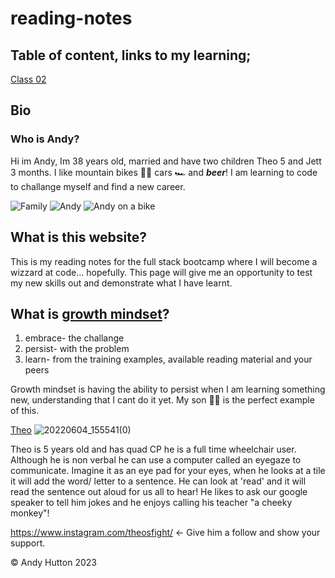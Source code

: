 # reading-notes

## Table of content, links to my learning;
[Class 02](https://andy-hutton.github.io/reading-notes/class-02)

## Bio
### Who is **Andy**? 

Hi im Andy, Im 38 years old, married  and have two children Theo 5 and Jett 3 months.
I like mountain bikes 🚵‍♂️ cars 🏎️ and ***beer***! 
I am learning to code to challange myself and find a new career.

![Family](https://user-images.githubusercontent.com/122787650/212732356-6b870cfd-f157-4da9-98c7-025217447708.jpg)
![Andy](https://user-images.githubusercontent.com/122787650/212679054-9c12645b-c8cb-4ad1-b720-fb70a1153944.jpg)
![Andy on a bike](https://user-images.githubusercontent.com/122787650/212671193-d6b9d082-79a1-48b7-bbcd-52a9fe6118a5.jpg)

## What is this website?

This is my reading notes for the full stack bootcamp where I will become a wizzard at code... hopefully.
This page will give me an opportunity to test my new skills out and demonstrate what I have learnt.

## What is [growth mindset](https://www.atlassian.com/blog/inside-atlassian/growth-mindset)?

1. embrace- the challange
2. persist- with the problem
3. learn- from the training examples, available reading material and your peers

Growth mindset is having the ability to persist when I am learning something new, understanding that I cant do it yet.
My son 👨‍🦽 is the perfect example of this.

[Theo](https://just4children.org/theos-fight/)
![20220604_155541(0)](https://user-images.githubusercontent.com/122787650/212678210-21e9ce92-3be4-46d0-bfeb-997a296c9b79.jpg)

Theo is 5 years old and has quad CP he is a full time wheelchair user.  
Although he is non verbal he can use a computer called an eyegaze to communicate. Imagine it as an eye pad for your eyes, when he looks at a tile it will add the word/ letter to a sentence. He can look at 'read' and it will read the sentence out aloud for us all to hear! He likes to ask our google speaker to tell him jokes and he enjoys calling his teacher "a cheeky monkey"!

<https://www.instagram.com/theosfight/> <- Give him a follow and show your support.

© Andy Hutton 2023

